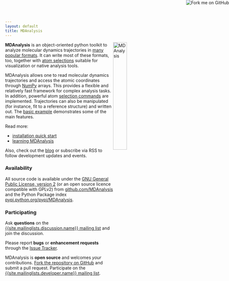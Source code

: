 ```yaml
---
layout: default
title: MDAnalysis
---
```



<img src="{{ site.baseurl }}public/mdanalysis-logo_square.png"
style="float: right" alt="MDAnalysis" width="30%"/>

**MDAnalysis** is an object-oriented python toolkit to analyze
molecular dynamics trajectories in [many popular
formats]({{site.pypi.docs}}/documentation_pages/coordinates/init.html#id1). It
can write most of these formats, too, together with [atom
selections]({{site.pypi.docs}}/documentation_pages/selections_modules.html#selection-exporters)
suitable for visualization or native analysis tools.

MDAnalysis allows one to read molecular dynamics trajectories and
access the atomic coordinates through [NumPy](http://numpy.scipy.org/)
arrays. This provides a flexible and relatively fast framework for
complex analysis tasks. In addition, powerful atom [selection
commands]({{site.pypi.docs}}/documentation_pages/selections.html)
are implemented. Trajectories can also be manipulated (for instance,
fit to a reference structure) and written out. The 
[basic example]({{site.baseurl}}pages/basic_example) demonstrates some of the main features.

Read more:

* [installation quick start]({{site.baseurl}}pages/installation_quick_start)
* [learning MDAnalysis]({{site.baseurl}}pages/learning_MDAnalysis)

Also, check out the [blog]({{site.baseurl}}blog) or subscribe via RSS to follow
development updates and events.

### Availability

All source code is available under the [GNU General Public License,
version 2](https://www.gnu.org/licenses/gpl-2.0.html) (or an open
source licence compatible with GPLv2) from
[github.com/MDAnalysis](https://github.com/MDAnalysis) and the Python
Package index
[pypi.python.org/pypi/MDAnalysis](http://pypi.python.org/pypi/MDAnalysis).

### Participating

Ask **questions** on the [{{site.mailinglists.discussion.name}}
mailing list]({{site.mailinglists.discussion.url}}) and join the
discussion.

Please report **bugs** or **enhancement requests** through the [Issue
Tracker]({{site.github.issues}}). 

MDAnalysis is **open source** and welcomes *your* contributions. [Fork
the repository on
GitHub](https://github.com/MDAnalysis/mdanalysis#fork-destination-box)
and submit a pull request. Participate on the [{{site.mailinglists.developer.name}}
mailing list]({{site.mailinglists.developer.url}}).

<a href="https://github.com/MDAnalysis/mdanalysis"><img style="position: absolute; top:
0; right: 0; border: 0;"
src="https://camo.githubusercontent.com/a6677b08c955af8400f44c6298f40e7d19cc5b2d/68747470733a2f2f73332e616d617a6f6e6177732e636f6d2f6769746875622f726962626f6e732f666f726b6d655f72696768745f677261795f3664366436642e706e67"
alt="Fork me on GitHub"
data-canonical-src="https://s3.amazonaws.com/github/ribbons/forkme_right_gray_6d6d6d.png"></a>
